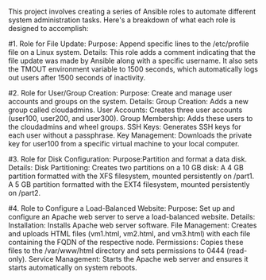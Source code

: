 
This project involves creating a series of Ansible roles to automate different system administration tasks. 
Here's a breakdown of what each role is designed to accomplish:

#1. Role for File Update:
Purpose: Append specific lines to the /etc/profile file on a Linux system.
Details: This role adds a comment indicating that the file update was made by Ansible along with a specific username.
It also sets the TMOUT environment variable to 1500 seconds, which automatically logs out users after 1500 seconds of inactivity.

#2. Role for User/Group Creation:
Purpose: Create and manage user accounts and groups on the system.
Details:
Group Creation: Adds a new group called cloudadmins.
User Accounts: Creates three user accounts (user100, user200, and user300).
Group Membership: Adds these users to the cloudadmins and wheel groups.
SSH Keys: Generates SSH keys for each user without a passphrase.
Key Management: Downloads the private key for user100 from a specific virtual machine to your local computer.

#3. Role for Disk Configuration:
Purpose:Partition and format a data disk.
Details:
Disk Partitioning: Creates two partitions on a 10 GB disk:
A 4 GB partition formatted with the XFS filesystem, mounted persistently on /part1.
A 5 GB partition formatted with the EXT4 filesystem, mounted persistently on /part2.

#4. Role to Configure a Load-Balanced Website:
Purpose: Set up and configure an Apache web server to serve a load-balanced website.
Details:
Installation: Installs Apache web server software.
File Management: Creates and uploads HTML files (vm1.html, vm2.html, and vm3.html) with each file containing the FQDN of the respective node.
Permissions: Copies these files to the /var/www/html directory and sets permissions to 0444 (read-only).
Service Management: Starts the Apache web server and ensures it starts automatically on system reboots.
